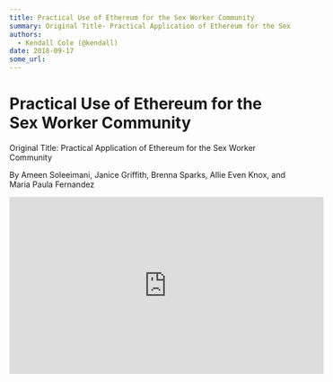 ```yaml
---
title: Practical Use of Ethereum for the Sex Worker Community
summary: Original Title- Practical Application of Ethereum for the Sex Worker Community By Ameen Soleeimani, Janice Griffith, Brenna Sparks, Allie Even Knox, and Maria Paula Fernandez
authors:
  - Kendall Cole (@kendall)
date: 2018-09-17
some_url: 
---
```


# Practical Use of Ethereum for the Sex Worker Community


Original Title: Practical Application of Ethereum for the Sex Worker Community

By Ameen Soleeimani, Janice Griffith, Brenna Sparks, Allie Even Knox, and Maria Paula Fernandez

<div align="center"><iframe width="560" height="315" src="https://drive.google.com/file/d/1tlEVRMe8o40tYlV8Apaki5uGqvuTKZJE/preview" frameborder="0" allow="encrypted-media" allowfullscreen></iframe></div>
